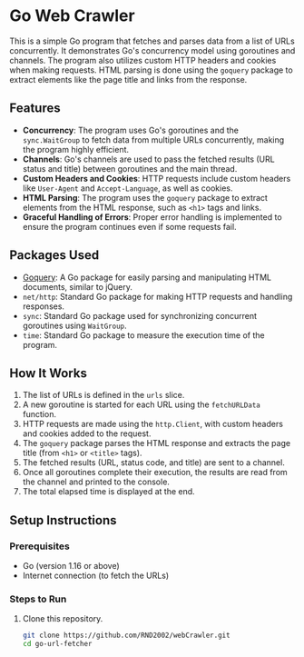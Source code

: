 # Go Web Crawler

This is a simple Go program that fetches and parses data from a list of URLs concurrently. It demonstrates Go's concurrency model using goroutines and channels. The program also utilizes custom HTTP headers and cookies when making requests. HTML parsing is done using the `goquery` package to extract elements like the page title and links from the response.

## Features

- **Concurrency**: The program uses Go's goroutines and the `sync.WaitGroup` to fetch data from multiple URLs concurrently, making the program highly efficient.
- **Channels**: Go's channels are used to pass the fetched results (URL status and title) between goroutines and the main thread.
- **Custom Headers and Cookies**: HTTP requests include custom headers like `User-Agent` and `Accept-Language`, as well as cookies.
- **HTML Parsing**: The program uses the `goquery` package to extract elements from the HTML response, such as `<h1>` tags and links.
- **Graceful Handling of Errors**: Proper error handling is implemented to ensure the program continues even if some requests fail.

## Packages Used

- [Goquery](https://github.com/PuerkitoBio/goquery): A Go package for easily parsing and manipulating HTML documents, similar to jQuery.
- `net/http`: Standard Go package for making HTTP requests and handling responses.
- `sync`: Standard Go package used for synchronizing concurrent goroutines using `WaitGroup`.
- `time`: Standard Go package to measure the execution time of the program.

## How It Works

1. The list of URLs is defined in the `urls` slice.
2. A new goroutine is started for each URL using the `fetchURLData` function.
3. HTTP requests are made using the `http.Client`, with custom headers and cookies added to the request.
4. The `goquery` package parses the HTML response and extracts the page title (from `<h1>` or `<title>` tags).
5. The fetched results (URL, status code, and title) are sent to a channel.
6. Once all goroutines complete their execution, the results are read from the channel and printed to the console.
7. The total elapsed time is displayed at the end.

## Setup Instructions

### Prerequisites

- Go (version 1.16 or above)
- Internet connection (to fetch the URLs)

### Steps to Run

1. Clone this repository.
   
   ```bash
   git clone https://github.com/RND2002/webCrawler.git
   cd go-url-fetcher
